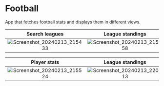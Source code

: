 # Football

App that fetches football stats and displays them in different views.

Search leagues             |  League standings         |
:-------------------------:|:-------------------------:
![Screenshot_20240213_215433](https://github.com/joeMalebe/Football/assets/17140850/53ae25f8-d764-4b0d-a0ef-d06267f5c7e4)  |  ![Screenshot_20240213_215458](https://github.com/joeMalebe/Football/assets/17140850/d2d2d977-cd38-4760-a2aa-2c58f3616526) | 

Player stats             |  League standings         |
:-------------------------:|:-------------------------:
![Screenshot_20240213_215524](https://github.com/joeMalebe/Football/assets/17140850/0f01b89b-9989-4a05-b686-3068075df506)  |  ![Screenshot_20240213_220613](https://github.com/joeMalebe/Football/assets/17140850/08891231-c79a-4c72-ae17-aae549ce2684)



